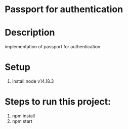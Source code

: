 # Passport for authentication

# Description
implementation of passport for authentication

# Setup
1. install node v14.18.3

# Steps to run this project:
1. npm install
2. npm start
